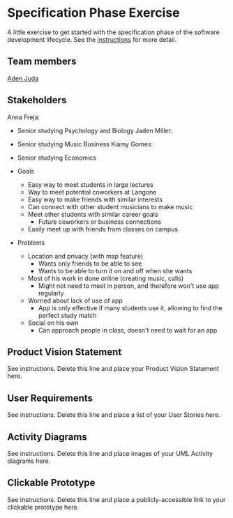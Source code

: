 # Specification Phase Exercise

A little exercise to get started with the specification phase of the software development lifecycle. See the [instructions](instructions.md) for more detail.

## Team members

[Aden Juda](https://github.com/yungsemitone)

## Stakeholders

Anna Freja:
- Senior studying Psychology and Biology
Jaden Miller:
- Senior studying Music Business
Kiamy Gomes:
- Senior studying Economics

- Goals
  - Easy way to meet students in large lectures
  - Way to meet potential coworkers at Langone
  - Easy way to make friends with similar interests
  - Can connect with other student musicians to make music
  - Meet other students with similar career goals
    - Future coworkers or business connections
  - Easily meet up with friends from classes on campus
- Problems 
  - Location and privacy (with map feature)
    - Wants only friends to be able to see
    - Wants to be able to turn it on and off when she wants
  - Most of his work in done online (creating music, calls)
    - Might not need to meet in person, and therefore won't use app regularly
  - Worried about lack of use of app
    - App is only effective if many students use it, allowing to find the perfect study match
  - Social on his own
    - Can approach people in class, doesn't need to wait for an app

## Product Vision Statement

See instructions. Delete this line and place your Product Vision Statement here.

## User Requirements

See instructions. Delete this line and place a list of your User Stories here.

## Activity Diagrams

See instructions. Delete this line and place images of your UML Activity diagrams here.

## Clickable Prototype

See instructions. Delete this line and place a publicly-accessible link to your clickable prototype here.
